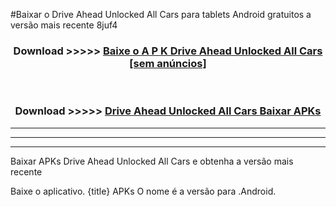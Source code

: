 #Baixar o Drive Ahead Unlocked All Cars   para tablets Android gratuitos a versão mais recente 8juf4


<div align="center">
<h3>Download >>>>> <a href="https://pt-web.web.app/?pt= Drive Ahead Unlocked All Cars ">Baixe o A P K Drive Ahead Unlocked All Cars  [sem anúncios]</a></h3><br>

<h3>Download >>>>> <a href="https://pt-web.web.app/?pt= Drive Ahead Unlocked All Cars ">Drive Ahead Unlocked All Cars  Baixar APKs</a></h3>
</div>

----------------------------------------------------------

----------------------------------------------------------

----------------------------------------------------------

Baixar APKs Drive Ahead Unlocked All Cars  e obtenha a versão mais recente

Baixe o aplicativo. {title} APKs O nome é a versão para .Android.


